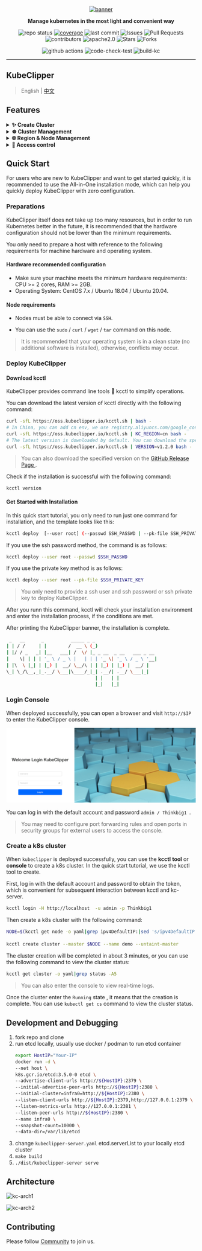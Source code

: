 <p align="center">
<a href="https://kubeclipper.io/"><img src="docs/img/kubeclipper.gif" alt="banner" width="200px"></a>
</p>

<p align="center">
<b>Manage kubernetes in the most light and convenient way</b>
</p>

<!-- TODO: 添加 cicd 执行情况，代码质量等标签 -->

<p align="center">
  <img alt="repo status" src="https://img.shields.io/badge/-Repo_Status_>-000000?style=flat-square&logo=github&logoColor=white" />
  <a href="https://codecov.io/gh/kubeclipper-labs/kubeclipper" target="_blank"><img alt="coverage" src="https://codecov.io/gh/kubeclipper-labs/kubeclipper/branch/master/graph/badge.svg"/></a>
  <img alt="last commit" src="https://img.shields.io/github/last-commit/kubeclipper-labs/kubeclipper?style=flat-square">
  <img alt="Issues" src="https://img.shields.io/github/issues/kubeclipper-labs/kubeclipper?style=flat-square&labelColor=343b41"/>
  <img alt="Pull Requests" src="https://img.shields.io/github/issues-pr/kubeclipper-labs/kubeclipper?style=flat-square&labelColor=343b41"/>
  <img alt="contributors" src="https://img.shields.io/github/contributors/kubeclipper-labs/kubeclipper?style=flat-square"/>
  <img alt="apache2.0" src="https://img.shields.io/badge/License-Apache_2.0-blue?style=flat-square" />
  <img alt="Stars" src="https://img.shields.io/github/stars/kubeclipper-labs/kubeclipper?style=flat-square&labelColor=343b41"/>
  <img alt="Forks" src="https://img.shields.io/github/forks/kubeclipper-labs/kubeclipper?style=flat-square&labelColor=343b41"/>
</p>

<p align="center">
  <img alt="github actions" src="https://img.shields.io/badge/-Github_Actions_>-000000?style=flat-square&logo=github-actions&logoColor=white" />
  <img alt="code-check-test" src="https://github.com/kubeclipper-labs/kubeclipper/actions/workflows/code-check-test.yml/badge.svg" />
  <img alt="build-kc" src="https://github.com/kubeclipper-labs/kubeclipper/actions/workflows/build-kc.yml/badge.svg" />
</p>

---

## KubeClipper

> English | [中文](README_zh.md)

<!-- TODO: 介绍 -->

## Features

<details>
  <summary><b>✨ Create Cluster</b></summary>
  <ul>
    <li>Supports online deployment, proxy deployment, offline deployment</li>
    <li>Frequently-used mirror repository management</li>
    <li>Create clusters / install plugins from templates</li>
    <li>Supports multi-version K8S and CRI deployments</li>
    <li>NFS storage support</li>
  </ul>
</details>

<details>
  <summary><b>☸️ Cluster Management</b></summary>
  <ul>
    <li>Multi-region, multi-cluster management</li>
    <li>Access to cluster kubectl web console</li>
    <li>Real-time logs during cluster operations</li>
    <li>Edit clusters (metadata, etc.)</li>
    <li>Deleting clusters</li>
    <li>Adding / removing cluster nodes</li>
    <li>Retry from breakpoint after creation failure</li>
    <li>Cluster backup and restore, scheduled backups</li>
    <li>Cluster version upgrade</li>
    <li>Save entire cluster / individual plugins as templates</li>
    <li>Cluster backup storage management</li>
  </ul>
</details>

<details>
  <summary><b>🌐 Region & Node Management</b></summary>
  <ul>
    <li>Adding agent nodes and specifying regions (kcctl)</li>
    <li>Node status management</li>
    <li>Connect node terminal</li>
    <li>Node enable/disable</li>
    <li>View the list of nodes and clusters under a region</li>
  </ul>
</details>

<details>
  <summary><b>🚪 Access control</b></summary>
  <ul>
    <li>User and role management</li>
    <li>Custom Role Management</li>
    <li>OIDC integrate</li>
  </ul>
</details>

## Quick Start

For users who are new to KubeClipper and want to get started quickly, it is recommended to use the All-in-One installation mode, which can help you quickly deploy KubeClipper with zero configuration.

### Preparations

KubeClipper itself does not take up too many resources, but in order to run Kubernetes better in the future,  it is recommended that the hardware configuration should not be lower than the minimum requirements.

You only need to prepare a host with reference to the following requirements for machine hardware and operating system.

#### Hardware recommended configuration

- Make sure your machine meets the minimum hardware requirements: CPU >= 2 cores, RAM >= 2GB.
- Operating System: CentOS 7.x / Ubuntu 18.04 / Ubuntu 20.04.

#### Node requirements

- Nodes must be able to connect via `SSH`.

- You can use the `sudo` / `curl` / `wget` / `tar` command on this node.

> It is recommended that your operating system is in a clean state (no additional software is installed), otherwise, conflicts may occur.



### Deploy KubeClipper

#### Download kcctl

KubeClipper provides command line tools 🔧 kcctl to simplify operations.

You can download the latest version of kcctl directly with the following command:

```bash
curl -sfL https://oss.kubeclipper.io/kcctl.sh | bash -
# In China, you can add cn env, we use registry.aliyuncs.com/google_containers instead of k8s.gcr.io
curl -sfL https://oss.kubeclipper.io/kcctl.sh | KC_REGION=cn bash -
# The latest version is downloaded by default. You can download the specified version
curl -sfL https://oss.kubeclipper.io/kcctl.sh | VERSION=v1.2.0 bash -
```

> You can also download the specified version on the [GitHub Release Page ](https://github.com/kubeclipper-labs/kubeclipper/releases).

Check if the installation is successful with the following command:

```bash
kcctl version
```

#### Get Started with Installation

In this quick start tutorial, you only need to run  just one command for installation, and the template looks like this:

```bash
kcctl deploy  [--user root] (--passwd SSH_PASSWD | --pk-file SSH_PRIVATE_KEY)
```

If you use the ssh password method, the command is as follows:

```bash
kcctl deploy --user root --passwd $SSH_PASSWD
```

If you use the private key method is as follows:

```bash
kcctl deploy --user root --pk-file $SSH_PRIVATE_KEY
```

> You only need to provide a ssh user and ssh password or ssh private key to deploy KubeClipper.

After you runn this command, kcctl will check your installation environment and enter the installation process, if the conditions are met.

After printing the KubeClipper banner, the installation is complete.

```bash
 _   __      _          _____ _ _
| | / /     | |        /  __ \ (_)
| |/ / _   _| |__   ___| /  \/ |_ _ __  _ __   ___ _ __
|    \| | | | '_ \ / _ \ |   | | | '_ \| '_ \ / _ \ '__|
| |\  \ |_| | |_) |  __/ \__/\ | | |_) | |_) |  __/ |
\_| \_/\__,_|_.__/ \___|\____/_|_| .__/| .__/ \___|_|
                                 | |   | |
                                 |_|   |_|
```

### Login Console

When deployed successfully, you can open a browser and visit `http://$IP ` to enter the KubeClipper console.

![](docs/img/console-login.png)

 You can log in with the default account and password `admin / Thinkbig1 `.

> You may need to configure port forwarding rules and open ports in security groups for external users to access the console.

### Create a k8s cluster

When `kubeclipper` is deployed successfully, you can use the **kcctl** **tool** or **console** to create a  k8s cluster. In the quick start tutorial, we use the kcctl tool to create.

First, log in with the default account and password to obtain the token, which is convenient for subsequent interaction between kcctl and kc-server.

```bash
kcctl login -H http://localhost  -u admin -p Thinkbig1
```

Then create a k8s cluster with the following command:

```bash
NODE=$(kcctl get node -o yaml|grep ipv4DefaultIP:|sed 's/ipv4DefaultIP: //')

kcctl create cluster --master $NODE --name demo --untaint-master
```

The cluster creation will be completed in about 3 minutes, or you can use the following command to view the cluster status:

```bash
kcctl get cluster -o yaml|grep status -A5
```

> You can also enter the console to view real-time logs.

Once the cluster enter  the `Running` state , it means that the creation is complete. You can use `kubectl get cs` command to view the cluster status.

## Development and Debugging

1. fork repo and clone
2. run etcd locally, usually use docker / podman to run etcd container
   ```bash
   export HostIP="Your-IP"
   docker run -d \
   --net host \
   k8s.gcr.io/etcd:3.5.0-0 etcd \
   --advertise-client-urls http://${HostIP}:2379 \
   --initial-advertise-peer-urls http://${HostIP}:2380 \
   --initial-cluster=infra0=http://${HostIP}:2380 \
   --listen-client-urls http://${HostIP}:2379,http://127.0.0.1:2379 \
   --listen-metrics-urls http://127.0.0.1:2381 \
   --listen-peer-urls http://${HostIP}:2380 \
   --name infra0 \
   --snapshot-count=10000 \
   --data-dir=/var/lib/etcd
   ```
3. change `kubeclipper-server.yaml` etcd.serverList to your locally etcd cluster
4. `make build`
5. `./dist/kubeclipper-server serve`

## Architecture

![kc-arch1](docs/img/kc-arch.png)

![kc-arch2](docs/img/kc-arch2.png)

## Contributing

Please follow [Community](https://github.com/kubeclipper-labs/community) to join us.
